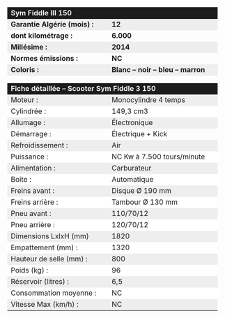 ﻿---
type: chart
item: 21
---

<div class="tab active" id="specs" style="display: block;">
<table>
<tbody>
    <tr>
        <td colspan="2" align="LEFT" bgcolor="#1C1C1C" width="467" height="21"><b><span style="color: #eeeeee; font-size: medium;">Sym Fiddle III 150</span></b></td>
    </tr>
    <tr>
        <td align="LEFT" bgcolor="#EEEEEE" height="17"><b>Garantie Algérie (mois) :</b></td>
        <td align="LEFT" bgcolor="#EEEEEE"><b>12</b></td>
    </tr>
    <tr>
        <td align="LEFT" height="17"><b>dont kilométrage : </b></td>
        <td align="LEFT"><b>6.000</b></td>
    </tr>
    <tr>
        <td align="LEFT" bgcolor="#EEEEEE" height="17"><b>Millésime :</b></td>
        <td align="LEFT" bgcolor="#EEEEEE"><b>2014</b></td>
    </tr>
    <tr>
        <td align="LEFT" height="17"><b>Normes émissions :</b></td>
        <td align="LEFT"><b>NC</b></td>
    </tr>
    <tr>
        <td align="LEFT" bgcolor="#EEEEEE" height="17"><b>Coloris :</b></td>
        <td align="LEFT" bgcolor="#EEEEEE"><b>Blanc – noir – bleu – marron</b></td>
    </tr>
    <tr>
        <td align="LEFT" height="17"></td>
        <td align="LEFT"></td>
    </tr>
    <tr>
        <td colspan="2" align="LEFT" bgcolor="#1C1C1C" height="21"><b><span style="color: #eeeeee; font-size: medium;">Fiche détaillée – Scooter Sym Fiddle 3 150</span></b></td>
    </tr>
    <tr>
        <td align="LEFT" bgcolor="#EEEEEE" height="17">Moteur :</td>
        <td align="LEFT" bgcolor="#EEEEEE">Monocylindre 4 temps</td>
    </tr>
    <tr>
        <td align="LEFT" bgcolor="#FFFFFF" height="17">Cylindrée :</td>
        <td align="LEFT" bgcolor="#FFFFFF">149,3 cm3</td>
    </tr>
    <tr>
        <td align="LEFT" bgcolor="#EEEEEE" height="17">Allumage :</td>
        <td align="LEFT" bgcolor="#EEEEEE">Électronique</td>
    </tr>
    <tr>
        <td align="LEFT" height="17">Démarrage :</td>
        <td align="LEFT">Électrique + Kick</td>
    </tr>
    <tr>
        <td align="LEFT" bgcolor="#EEEEEE" height="17">Refroidissement :</td>
        <td align="LEFT" bgcolor="#EEEEEE">Air</td>
    </tr>
    <tr>
        <td align="LEFT" bgcolor="#FFFFFF" height="18">Puissance :</td>
        <td align="LEFT" bgcolor="#FFFFFF">NC Kw à 7.500 tours/minute</td>
    </tr>
    <tr>
        <td align="LEFT" bgcolor="#EEEEEE" height="18">Alimentation :</td>
        <td align="LEFT" bgcolor="#EEEEEE">Carburateur</td>
    </tr>
    <tr>
        <td align="LEFT" bgcolor="#FFFFFF" height="17">Boite :</td>
        <td align="LEFT" bgcolor="#FFFFFF">Automatique</td>
    </tr>
    <tr>
        <td align="LEFT" bgcolor="#EEEEEE" height="17">Freins avant :</td>
        <td align="LEFT" bgcolor="#EEEEEE">Disque Ø 190 mm</td>
    </tr>
    <tr>
        <td align="LEFT" bgcolor="#FFFFFF" height="17">Freins arrière :</td>
        <td align="LEFT" bgcolor="#FFFFFF">Tambour Ø 130 mm</td>
    </tr>
    <tr>
        <td align="LEFT" bgcolor="#EEEEEE" height="17">Pneu avant :</td>
        <td align="LEFT" bgcolor="#EEEEEE">110/70/12</td>
    </tr>
    <tr>
        <td align="LEFT" bgcolor="#FFFFFF" height="17">Pneu arrière :</td>
        <td align="LEFT" bgcolor="#FFFFFF">120/70/12</td>
    </tr>
    <tr>
        <td align="LEFT" bgcolor="#EEEEEE" height="18">Dimensions LxlxH (mm)</td>
        <td align="LEFT" bgcolor="#EEEEEE">1820</td>
    </tr>
    <tr>
        <td align="LEFT" bgcolor="#FFFFFF" height="17">Empattement (mm) :</td>
        <td align="LEFT" bgcolor="#FFFFFF">1320</td>
    </tr>
    <tr>
        <td align="LEFT" bgcolor="#EEEEEE" height="17">Hauteur de selle (mm) :</td>
        <td align="LEFT" bgcolor="#EEEEEE">800</td>
    </tr>
    <tr>
        <td align="LEFT" bgcolor="#FFFFFF" height="17">Poids (kg) :</td>
        <td align="LEFT" bgcolor="#FFFFFF">96</td>
    </tr>
    <tr>
        <td align="LEFT" bgcolor="#EEEEEE" height="17">Réservoir (litres) :</td>
        <td align="LEFT" bgcolor="#EEEEEE">6,5</td>
    </tr>
    <tr>
        <td align="LEFT" bgcolor="#FFFFFF" height="17">Consommation moyenne :</td>
        <td align="LEFT" bgcolor="#FFFFFF">NC</td>
    </tr>
    <tr>
        <td align="LEFT" bgcolor="#EEEEEE" height="17">Vitesse Max (km/h) :</td>
        <td align="LEFT" bgcolor="#EEEEEE">NC</td>
    </tr>
    
</tbody>
</table>
</div>
